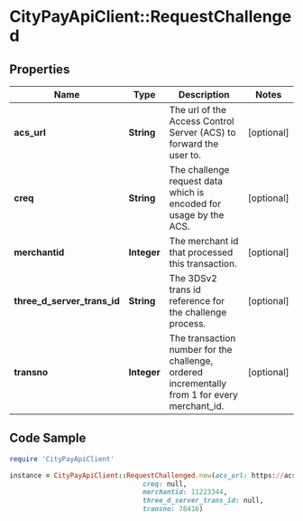 # CityPayApiClient::RequestChallenged

## Properties

Name | Type | Description | Notes
------------ | ------------- | ------------- | -------------
**acs_url** | **String** | The url of the Access Control Server (ACS) to forward the user to.  | [optional] 
**creq** | **String** | The challenge request data which is encoded for usage by the ACS. | [optional] 
**merchantid** | **Integer** | The merchant id that processed this transaction. | [optional] 
**three_d_server_trans_id** | **String** | The 3DSv2 trans id reference for the challenge process. | [optional] 
**transno** | **Integer** | The transaction number for the challenge, ordered incrementally from 1 for every merchant_id.  | [optional] 

## Code Sample

```ruby
require 'CityPayApiClient'

instance = CityPayApiClient::RequestChallenged.new(acs_url: https://acs.cardissuer.com/3dsv1,
                                 creq: null,
                                 merchantid: 11223344,
                                 three_d_server_trans_id: null,
                                 transno: 78416)
```


